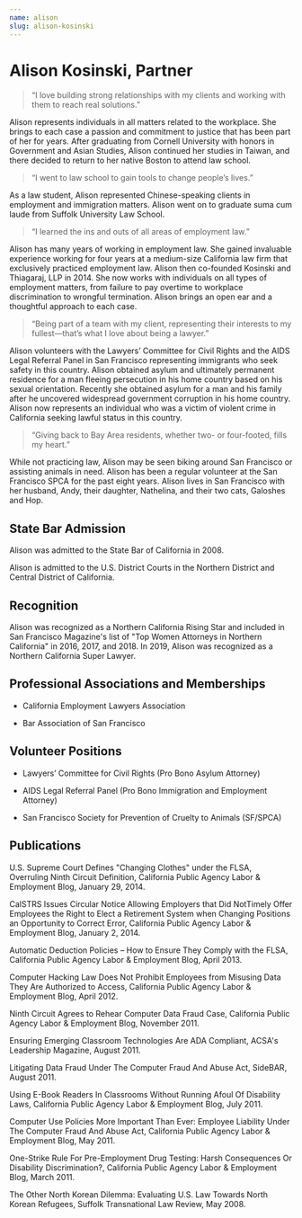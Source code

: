 ```yaml
---
name: alison
slug: alison-kosinski
---
```


# Alison Kosinski, Partner

> “I love building strong relationships with my clients and working with them
  to reach real solutions.”

Alison represents individuals in all matters related to the workplace.  She
brings to each case a passion and commitment to justice that has been part of
her for years.  After graduating from Cornell University with honors in
Government and Asian Studies, Alison continued her studies in Taiwan, and there
decided to return to her native Boston to attend law school.

> “I went to law school to gain tools to change people’s lives.”

As a law student, Alison represented Chinese-speaking clients in employment and
immigration matters.  Alison went on to graduate suma cum laude from Suffolk University Law School.

> “I learned the ins and outs of all areas of employment law.”

Alison has many years of working in employment law.  She gained invaluable
experience working for four years at a medium-size California law firm that
exclusively practiced employment law.  Alison then co-founded Kosinski and Thiagaraj, LLP in 2014.  She now works with individuals on all types of employment matters, from failure to pay overtime to workplace discrimination to wrongful termination.  Alison brings an open ear and a thoughtful approach to each case.  

> “Being part of a team with my client, representing their interests to my fullest—that’s what I love about being a lawyer.”

Alison volunteers with the Lawyers’ Committee for Civil Rights and the
AIDS Legal Referral Panel in San Francisco representing immigrants who seek
safety in this country.  Alison obtained asylum and ultimately
permanent residence for a man fleeing persecution in his home country based on
his sexual orientation.  Recently she obtained asylum for a man and his family after he uncovered widespread government corruption in his home country.  Alison now represents an individual who was a victim of violent crime in California seeking lawful status in this country.

> “Giving back to Bay Area residents, whether two- or four-footed, fills my heart.”

While not practicing law, Alison may be seen biking around San Francisco or
assisting animals in need.  Alison has been a regular volunteer at the San
Francisco SPCA for the past eight years.  Alison lives in San Francisco with
her husband, Andy, their daughter, Nathelina, and their two cats, Galoshes and
Hop.

## State Bar Admission

Alison was admitted to the State Bar of California in 2008.

Alison is admitted to the U.S. District Courts in the Northern District and Central District of California.

## Recognition

Alison was recognized as a Northern California Rising Star and included in San Francisco Magazine's list of "Top Women Attorneys in Northern California" in 2016, 2017, and 2018.  In 2019, Alison was recognized as a Northern California Super Lawyer.

## Professional Associations and Memberships

- California Employment Lawyers Association

- Bar Association of San Francisco

## Volunteer Positions

- Lawyers’ Committee for Civil Rights (Pro Bono Asylum Attorney)

- AIDS Legal Referral Panel (Pro Bono Immigration and Employment Attorney)

- San Francisco Society for Prevention of Cruelty to Animals (SF/SPCA)

## Publications

U.S. Supreme Court Defines "Changing Clothes" under the FLSA, Overruling Ninth Circuit Definition, California Public Agency Labor & Employment Blog, January 29, 2014.

CalSTRS Issues Circular Notice Allowing Employers that Did NotTimely Offer Employees the Right to Elect a Retirement System when Changing Positions an Opportunity to Correct Error, California Public Agency Labor & Employment Blog, January 2, 2014.

Automatic Deduction Policies – How to Ensure They Comply with the FLSA, California Public Agency Labor & Employment Blog, April 2013.

Computer Hacking Law Does Not Prohibit Employees from Misusing Data They Are Authorized to Access, California Public Agency Labor & Employment Blog, April 2012.

Ninth Circuit Agrees to Rehear Computer Data Fraud Case, California Public Agency Labor & Employment Blog, November 2011.

Ensuring Emerging Classroom Technologies Are ADA Compliant, ACSA's Leadership Magazine, August 2011.

Litigating Data Fraud Under The Computer Fraud And Abuse Act, SideBAR, August 2011.

Using E-Book Readers In Classrooms Without Running Afoul Of Disability Laws, California Public Agency Labor & Employment Blog, July 2011.

Computer Use Policies More Important Than Ever: Employee Liability Under The Computer Fraud And Abuse Act, California Public Agency Labor & Employment Blog, May 2011.

One-Strike Rule For Pre-Employment Drug Testing: Harsh Consequences Or Disability Discrimination?, California Public Agency Labor & Employment Blog, March 2011.

The Other North Korean Dilemma: Evaluating U.S. Law Towards North Korean Refugees, Suffolk Transnational Law Review, May 2008.
